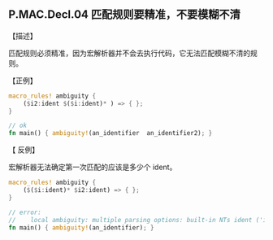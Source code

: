 ## P.MAC.Decl.04    匹配规则要精准，不要模糊不清

  【描述】

匹配规则必须精准，因为宏解析器并不会去执行代码，它无法匹配模糊不清的规则。

【正例】

```rust
macro_rules! ambiguity {
    ($i2:ident $($i:ident)* ) => { };
}

// ok
fn main() { ambiguity!(an_identifier  an_identifier2); }

```

【  反例】

宏解析器无法确定第一次匹配的应该是多少个 ident。

```rust
macro_rules! ambiguity {
    ($($i:ident)* $i2:ident) => { };
}

// error:
//    local ambiguity: multiple parsing options: built-in NTs ident ('i') or ident ('i2').
fn main() { ambiguity!(an_identifier); }
```
